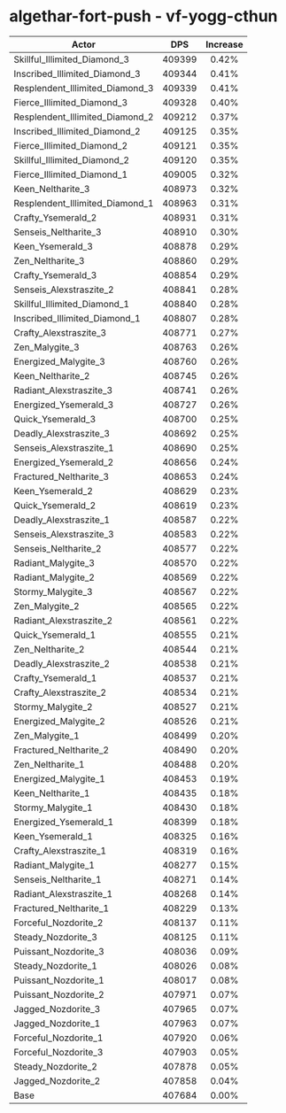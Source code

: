# algethar-fort-push - vf-yogg-cthun
| Actor | DPS | Increase |
|---|:---:|:---:|
|Skillful_Illimited_Diamond_3|409399|0.42%|
|Inscribed_Illimited_Diamond_3|409344|0.41%|
|Resplendent_Illimited_Diamond_3|409339|0.41%|
|Fierce_Illimited_Diamond_3|409328|0.40%|
|Resplendent_Illimited_Diamond_2|409212|0.37%|
|Inscribed_Illimited_Diamond_2|409125|0.35%|
|Fierce_Illimited_Diamond_2|409121|0.35%|
|Skillful_Illimited_Diamond_2|409120|0.35%|
|Fierce_Illimited_Diamond_1|409005|0.32%|
|Keen_Neltharite_3|408973|0.32%|
|Resplendent_Illimited_Diamond_1|408963|0.31%|
|Crafty_Ysemerald_2|408931|0.31%|
|Senseis_Neltharite_3|408910|0.30%|
|Keen_Ysemerald_3|408878|0.29%|
|Zen_Neltharite_3|408860|0.29%|
|Crafty_Ysemerald_3|408854|0.29%|
|Senseis_Alexstraszite_2|408841|0.28%|
|Skillful_Illimited_Diamond_1|408840|0.28%|
|Inscribed_Illimited_Diamond_1|408807|0.28%|
|Crafty_Alexstraszite_3|408771|0.27%|
|Zen_Malygite_3|408763|0.26%|
|Energized_Malygite_3|408760|0.26%|
|Keen_Neltharite_2|408745|0.26%|
|Radiant_Alexstraszite_3|408741|0.26%|
|Energized_Ysemerald_3|408727|0.26%|
|Quick_Ysemerald_3|408700|0.25%|
|Deadly_Alexstraszite_3|408692|0.25%|
|Senseis_Alexstraszite_1|408690|0.25%|
|Energized_Ysemerald_2|408656|0.24%|
|Fractured_Neltharite_3|408653|0.24%|
|Keen_Ysemerald_2|408629|0.23%|
|Quick_Ysemerald_2|408619|0.23%|
|Deadly_Alexstraszite_1|408587|0.22%|
|Senseis_Alexstraszite_3|408583|0.22%|
|Senseis_Neltharite_2|408577|0.22%|
|Radiant_Malygite_3|408570|0.22%|
|Radiant_Malygite_2|408569|0.22%|
|Stormy_Malygite_3|408567|0.22%|
|Zen_Malygite_2|408565|0.22%|
|Radiant_Alexstraszite_2|408561|0.22%|
|Quick_Ysemerald_1|408555|0.21%|
|Zen_Neltharite_2|408544|0.21%|
|Deadly_Alexstraszite_2|408538|0.21%|
|Crafty_Ysemerald_1|408537|0.21%|
|Crafty_Alexstraszite_2|408534|0.21%|
|Stormy_Malygite_2|408527|0.21%|
|Energized_Malygite_2|408526|0.21%|
|Zen_Malygite_1|408499|0.20%|
|Fractured_Neltharite_2|408490|0.20%|
|Zen_Neltharite_1|408488|0.20%|
|Energized_Malygite_1|408453|0.19%|
|Keen_Neltharite_1|408435|0.18%|
|Stormy_Malygite_1|408430|0.18%|
|Energized_Ysemerald_1|408399|0.18%|
|Keen_Ysemerald_1|408325|0.16%|
|Crafty_Alexstraszite_1|408319|0.16%|
|Radiant_Malygite_1|408277|0.15%|
|Senseis_Neltharite_1|408271|0.14%|
|Radiant_Alexstraszite_1|408268|0.14%|
|Fractured_Neltharite_1|408229|0.13%|
|Forceful_Nozdorite_2|408137|0.11%|
|Steady_Nozdorite_3|408125|0.11%|
|Puissant_Nozdorite_3|408036|0.09%|
|Steady_Nozdorite_1|408026|0.08%|
|Puissant_Nozdorite_1|408017|0.08%|
|Puissant_Nozdorite_2|407971|0.07%|
|Jagged_Nozdorite_3|407965|0.07%|
|Jagged_Nozdorite_1|407963|0.07%|
|Forceful_Nozdorite_1|407920|0.06%|
|Forceful_Nozdorite_3|407903|0.05%|
|Steady_Nozdorite_2|407878|0.05%|
|Jagged_Nozdorite_2|407858|0.04%|
|Base|407684|0.00%|

